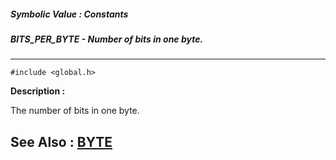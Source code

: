 ##### Symbolic Value : Constants
##### BITS_PER_BYTE - Number of bits in one byte.
---
```
#include <global.h>
```
**Description :**

The number of bits in one byte.

**See Also :**
[BYTE](/domino-c-api-docs/reference/Data/BYTE)
---
